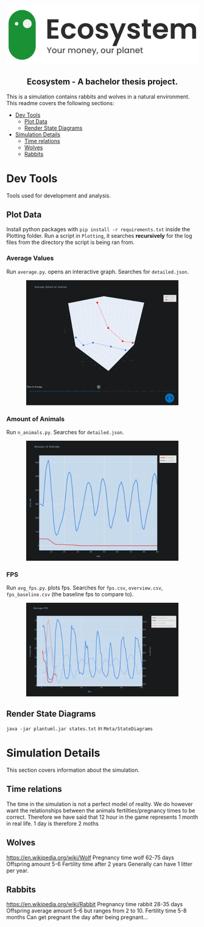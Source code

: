 <div align="center">
  <a href="https://github.com/AronSeamountain/eco-simulation">
    <img alt="logo" src="Meta/logo.png">
  </a>
</div>

<h2 align="center">
  Ecosystem - A bachelor thesis project.
</h2>
This is a simulation contains rabbits and wolves in a natural environment. This readme covers the following sections:

- [Dev Tools](#dev-tools)
  - [Plot Data](#plot-data)
  - [Render State Diagrams](#render-state-diagrams)
- [Simulation Details](#simulation-details)
  - [Time relations](#time-relations)
  - [Wolves](#wolves)
  - [Rabbits](#rabbits)

# Dev Tools

Tools used for development and analysis.

## Plot Data

Install python packages with `pip install -r requirements.txt` inside the Plotting folder. Run a script in `Plotting`, it searches **recursively** for the log files from the directory the script is being ran from.

### Average Values

Run `average.py`. opens an interactive graph. Searches for `detailed.json`.

<div align="center">
  <img alt="average plot" src="Meta/Plots/average.png" width="400px">
</div>

### Amount of Animals

Run `n_animals.py`. Searches for `detailed.json`.

<div align="center">
  <img alt="average plot" src="Meta/Plots/n_animals.png" width="400px">
</div>

### FPS

Run `avg_fps.py`. plots fps. Searches for `fps.csv`, `overview.csv`, `fps_baseline.csv` (the baseline fps to compare to).

<div align="center">
  <img alt="average plot" src="Meta/Plots/avg_fps.png" width="400px">
</div>

## Render State Diagrams

`java -jar plantuml.jar states.txt` in `Meta/StateDiagrams`

# Simulation Details

This section covers information about the simulation.

## Time relations

The time in the simulation is not a perfect model of reality. We do however want the relationships between the animals fertilties/pregnancy times to be correct.
Therefore we have said that 12 hour in the game represents 1 month in real life.
1 day is therefore 2 moths

## Wolves

https://en.wikipedia.org/wiki/Wolf
Pregnancy time wolf 62-75 days
Offspring amount 5-6
Fertility time after 2 years
Generally can have 1 litter per year.

## Rabbits

https://en.wikipedia.org/wiki/Rabbit
Pregnancy time rabbit 28-35 days
Offspring average amount 5-6 but ranges from 2 to 10.
Fertility time 5-8 months
Can get pregnant the day after being pregnant...
